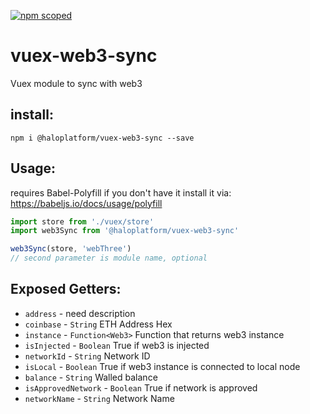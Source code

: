 [![npm scoped](https://img.shields.io/npm/v/@haloplatform/vuex-web3-sync.svg?style=for-the-badge)](https://www.npmjs.com/package/@haloplatform/vuex-web3-sync)

# vuex-web3-sync

Vuex module to sync with web3

## install:

```shell
npm i @haloplatform/vuex-web3-sync --save
```

## Usage:
requires Babel-Polyfill if you don't have it install it via: https://babeljs.io/docs/usage/polyfill

```js
import store from './vuex/store'
import web3Sync from '@haloplatform/vuex-web3-sync'

web3Sync(store, 'webThree')
// second parameter is module name, optional
```

## Exposed Getters:

* `address` - need description
* `coinbase` - `String` ETH Address Hex
* `instance` - `Function<Web3>` Function that returns web3 instance
* `isInjected` - `Boolean` True if web3 is injected
* `networkId` - `String` Network ID
* `isLocal` - `Boolean` True if web3 instance is connected to local node
* `balance` - `String` Walled balance
* `isApprovedNetwork` - `Boolean` True if network is approved
* `networkName` - `String` Network Name
